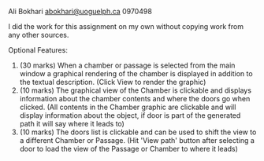 Ali Bokhari
abokhari@uoguelph.ca
0970498

I did the work for this assignment on my own without copying work from any other sources.

Optional Features:

1. (30 marks) When a chamber or passage is selected from the main window a graphical rendering of the chamber is displayed in addition to the textual description.
(Click View to render the graphic)
2. (10 marks) The graphical view of the Chamber is clickable and displays information about the chamber contents and where the doors go when clicked.
(All contents in the Chamber graphic are clickable and will display information about the object, if door is part of the generated path it will say where it leads to)
3. (10 marks) The doors list is clickable and can be used to shift the view to a different Chamber or Passage.
(Hit 'View path' button after selecting a door to load the view of the Passage or Chamber to where it leads)
